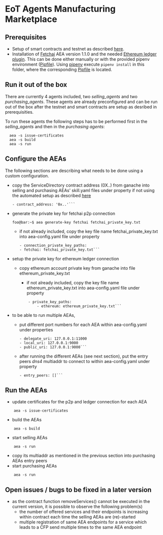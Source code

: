 # EoT Agents Manufacturing Marketplace

## Prerequisites

- Setup of smart contracts and testnet as described [here](../service-directory/Readme.md).
- Installation of [Fetchai](https://fetch.ai/) AEA version 1.1.0 and the needed [Ethereum ledger plugin](https://pypi.org/project/aea-ledger-ethereum/). This can be done either manually or with the provided pipenv environment ([Pipfile](Pipfile)). Using [pipenv](https://github.com/pypa/pipenv) execute `pipenv install` in this folder, where the corresponding [Pipfile](Pipfile) is located.

## Run it out of the box

There are currently 4 agents included, two *selling_agents* and two *purchasing_agents*. These agents are already preconfigured and can be run out of the box after the testnet and smart contracts are setup as desribed in prerequisities.

To run these agents the following steps has to be performed first in the *selling_agents* and then in the *purchasing agents*:

````console
  aea -s issue-certificates
  aea -s build
  aea -s run
````

## Configure the AEAs

The following sections are describing what needs to be done using a custom configuration.

- copy the ServiceDirectory contract address (0X..) from ganache into selling and purchasing AEAs' skill.yaml files under property if not using the automated setup as described [here](../service-directory/Readme.md)

    ```console
    - contract_address: '0x..'```

- generate the private key for fetchai p2p connection

    ```console
    foo@bar:~$ aea generate-key fetchai fetchai_private_key.txt
    ```

  - if not already included, copy the key file name fetchai_private_key.txt into aea-config.yaml file under property

    ```console
    - connection_private_key_paths:
    - fetchai: fetchai_private_key.txt```

- setup the private key for ethereum ledger connection
  - copy ethereum account private key from ganache into file ethereum_private_key.txt
    - if not already included, copy the key file name ethereum_private_key.txt into aea-config.yaml file under property

    ```console
        - private_key_paths:
            - ethereum: ethereum_private_key.txt```

- to be able to run multiple AEAs,
  - put different port numbers for each AEA within aea-config.yaml under properties

    ```console
    - delegate_uri: 127.0.0.1:11000
    - local_uri: 127.0.0.1:9000
    - public_uri: 127.0.0.1:9000```

  - after running the different AEAs (see next section), put the entry peers *dns4* multiaddr to connect to within aea-config.yaml under property

    ```console
    - entry_peers: []```

## Run the AEAs

- update certificates for the p2p and ledger connection for each AEA

```console
    aea -s issue-certificates
```

- build the AEAs

```console
    aea -s build
```

- start selling AEAs

```console
    aea -s run
```

- copy its multiaddr as mentioned in the previous section into purchasing AEAs entry peers
- start purchasing AEAs

```console
    aea -s run
```

## Open issues / bugs to be fixed in a later version

- as the contract function removeServices() cannot be executed in the current version, it is possible to observe the following problem(s)
  - the number of offered services and their endpoints is increasing within contract each time the selling AEAs are (re)-started
  - multiple registration of same AEA endpoints for a service which leads to a CFP send multiple times to the same AEA endpoint
